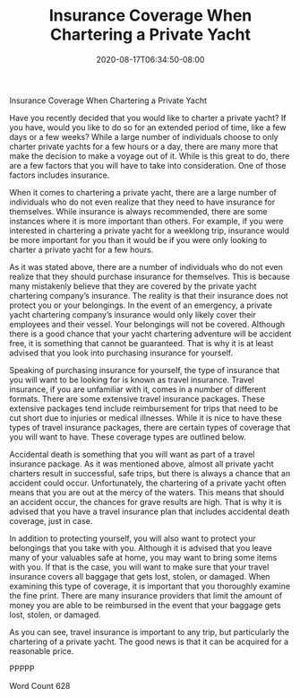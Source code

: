 ﻿---
title: "Insurance Coverage When Chartering a Private Yacht"
date: 2020-08-17T06:34:50-08:00
description: "Private Yacht Charters TXT Tips for Web Success"
featured_image: "/images/Private Yacht Charters TXT.jpg"
tags: ["Private Yacht Charters TXT"]
---

Insurance Coverage When Chartering a Private Yacht

Have you recently decided that you would like to charter a private yacht? If you have, would you like to do so for an extended period of time, like a few days or a few weeks? While a large number of individuals choose to only charter private yachts for a few hours or a day, there are many more that make the decision to make a voyage out of it.  While is this great to do, there are a few factors that you will have to take into consideration.  One of those factors includes insurance.

When it comes to chartering a private yacht, there are a large number of individuals who do not even realize that they need to have insurance for themselves.  While insurance is always recommended, there are some instances where it is more important than others. For example, if you were interested in chartering a private yacht for a weeklong trip, insurance would be more important for you than it would be if you were only looking to charter a private yacht for a few hours. 

As it was stated above, there are a number of individuals who do not even realize that they should purchase insurance for themselves.  This is because many mistakenly believe that they are covered by the private yacht chartering company’s insurance.  The reality is that their insurance does not protect you or your belongings.  In the event of an emergency, a private yacht chartering company’s insurance would only likely cover their employees and their vessel.  Your belongings will not be covered.  Although there is a good chance that your yacht chartering adventure will be accident free, it is something that cannot be guaranteed. That is why it is at least advised that you look into purchasing insurance for yourself.

Speaking of purchasing insurance for yourself, the type of insurance that you will want to be looking for is known as travel insurance. Travel insurance, if you are unfamiliar with it, comes in a number of different formats. There are some extensive travel insurance packages. These extensive packages tend include reimbursement for trips that need to be cut short due to injuries or medical illnesses. While it is nice to have these types of travel insurance packages, there are certain types of coverage that you will want to have.  These coverage types are outlined below.

Accidental death is something that you will want as part of a travel insurance package.  As it was mentioned above, almost all private yacht charters result in successful, safe trips, but there is always a chance that an accident could occur.  Unfortunately, the chartering of a private yacht often means that you are out at the mercy of the waters.  This means that should an accident occur, the chances for grave results are high.  That is why it is advised that you have a travel insurance plan that includes accidental death coverage, just in case.

In addition to protecting yourself, you will also want to protect your belongings that you take with you.  Although it is advised that you leave many of your valuables safe at home, you may want to bring some items with you. If that is the case, you will want to make sure that your travel insurance covers all baggage that gets lost, stolen, or damaged. When examining this type of coverage, it is important that you thoroughly examine the fine print.  There are many insurance providers that limit the amount of money you are able to be reimbursed in the event that your baggage gets lost, stolen, or damaged.  

As you can see, travel insurance is important to any trip, but particularly the chartering of a private yacht.  The good news is that it can be acquired for a reasonable price.

PPPPP

Word Count 628

